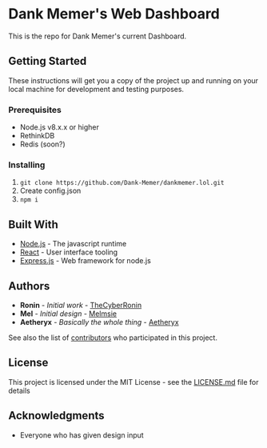 # Dank Memer's Web Dashboard

This is the repo for Dank Memer's current Dashboard.

## Getting Started

These instructions will get you a copy of the project up and running on your local machine for development and testing purposes.

### Prerequisites

- Node.js v8.x.x or higher
- RethinkDB
- Redis (soon?)

### Installing
1. `git clone https://github.com/Dank-Memer/dankmemer.lol.git`
2. Create config.json
3. `npm i`

## Built With

* [Node.js](http://www.dropwizard.io/1.0.2/docs/) - The javascript runtime
* [React](https://reactjs.org/) - User interface tooling
* [Express.js](https://expressjs.com/) - Web framework for node.js

## Authors

* **Ronin** - *Initial work* - [TheCyberRonin](https://github.com/TheCyberRonin)
* **Mel** - *Initial design* - [Melmsie](https://github.com/melmsie)
* **Aetheryx** - *Basically the whole thing* - [Aetheryx](https://github.com/aetheryx)


See also the list of [contributors](https://github.com/Dank-Memer/webhook-server/contributors) who participated in this project.

## License

This project is licensed under the MIT License - see the [LICENSE.md](LICENSE.md) file for details

## Acknowledgments

* Everyone who has given design input
